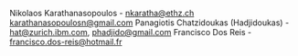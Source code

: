 Nikolaos Karathanasopoulos - nkaratha@ethz.ch karathanasopoulosn@gmail.com
Panagiotis Chatzidoukas (Hadjidoukas) - hat@zurich.ibm.com, phadjido@gmail.com
Francisco Dos Reis - francisco.dos-reis@hotmail.fr 
